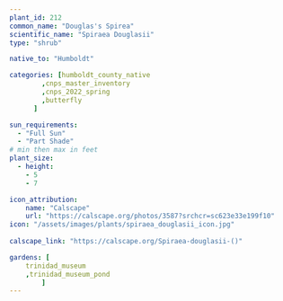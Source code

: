 ```yaml
---
plant_id: 212 
common_name: "Douglas's Spirea"
scientific_name: "Spiraea Douglasii"
type: "shrub"

native_to: "Humboldt"

categories: [humboldt_county_native
        ,cnps_master_inventory
        ,cnps_2022_spring
        ,butterfly
      ]

sun_requirements:
  - "Full Sun"
  - "Part Shade"
# min then max in feet
plant_size:
  - height: 
    - 5 
    - 7

icon_attribution: 
    name: "Calscape"
    url: "https://calscape.org/photos/3587?srchcr=sc623e33e199f10"
icon: "/assets/images/plants/spiraea_douglasii_icon.jpg"
 
calscape_link: "https://calscape.org/Spiraea-douglasii-()"

gardens: [
    trinidad_museum
    ,trinidad_museum_pond
        ]
---
```








